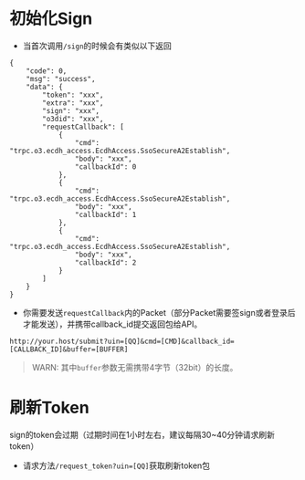 # 初始化Sign

 - 当首次调用```/sign```的时候会有类似以下返回

```json5
{
    "code": 0,
    "msg": "success",
    "data": {
        "token": "xxx",
        "extra": "xxx",
        "sign": "xxx",
        "o3did": "xxx",
        "requestCallback": [
            {
                "cmd": "trpc.o3.ecdh_access.EcdhAccess.SsoSecureA2Establish",
                "body": "xxx",
                "callbackId": 0
            },
            {
                "cmd": "trpc.o3.ecdh_access.EcdhAccess.SsoSecureA2Establish",
                "body": "xxx",
                "callbackId": 1
            },
            {
                "cmd": "trpc.o3.ecdh_access.EcdhAccess.SsoSecureA2Establish",
                "body": "xxx",
                "callbackId": 2
            }
        ]
    }
}
```

- 你需要发送```requestCallback```内的Packet（部分Packet需要签sign或者登录后才能发送），并携带callback_id提交返回包给API。

```http request
http://your.host/submit?uin=[QQ]&cmd=[CMD]&callback_id=[CALLBACK_ID]&buffer=[BUFFER]
```

> WARN: 其中```buffer```参数无需携带4字节（32bit）的长度。

# 刷新Token

sign的token会过期（过期时间在1小时左右，建议每隔30~40分钟请求刷新token）

- 请求方法```/request_token?uin=[QQ]```获取刷新token包
